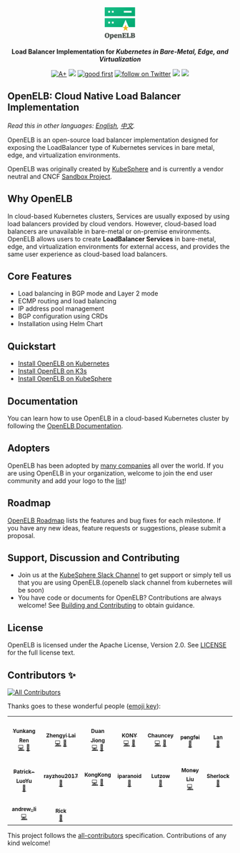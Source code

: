 <p align="center">
<a href="https://openelb.github.io/"><img src="docs/logo/openelb-vertical.svg" alt="banner" width="70px"></a>
</p>

<p align="center">
<b>Load Balancer Implementation for <i>Kubernetes in Bare-Metal, Edge, and Virtualization</i></b>
</p>

<p align=center>
<a href="https://goreportcard.com/report/github.com/openelb/openelb"><img src="https://goreportcard.com/badge/github.com/openelb/openelb" alt="A+"></a>
<a href="https://hub.docker.com/r/kubesphere/openelb"><img src="https://img.shields.io/docker/pulls/kubesphere/openelb"></a>
<a href="https://github.com/openelb/openelb/issues?q=is%3Aissue+is%3Aopen+label%3A%22good+first+issue%22"><img src="https://img.shields.io/github/issues/openelb/openelb/good%20first%20issue.svg" alt="good first"></a>
<a href="https://twitter.com/intent/follow?screen_name=KubeSphere"><img src="https://img.shields.io/twitter/follow/KubeSphere?style=social" alt="follow on Twitter"></a>
<a href="https://join.slack.com/t/kubesphere/shared_invite/enQtNTE3MDIxNzUxNzQ0LTZkNTdkYWNiYTVkMTM5ZThhODY1MjAyZmVlYWEwZmQ3ODQ1NmM1MGVkNWEzZTRhNzk0MzM5MmY4NDc3ZWVhMjE"><img src="https://img.shields.io/badge/Slack-600%2B-blueviolet?logo=slack&amp;logoColor=white"></a>
<a href="https://www.youtube.com/channel/UCyTdUQUYjf7XLjxECx63Hpw"><img src="https://img.shields.io/youtube/channel/subscribers/UCyTdUQUYjf7XLjxECx63Hpw?style=social"></a>
</p>

## OpenELB: Cloud Native Load Balancer Implementation

_Read this in other languages: [English](README.md), [中文](README_zh.md)._

OpenELB is an open-source load balancer implementation designed for exposing the LoadBalancer type of Kubernetes services in bare metal, edge, and virtualization environments.

OpenELB was originally created by [KubeSphere](https://kubesphere.io) and is currently a vendor neutral and CNCF [Sandbox Project](https://www.cncf.io/sandbox-projects/).

## Why OpenELB

In cloud-based Kubernetes clusters, Services are usually exposed by using load balancers provided by cloud vendors. However, cloud-based load balancers are unavailable in bare-metal or on-premise environments. OpenELB allows users to create **LoadBalancer Services** in bare-metal, edge, and virtualization environments for external access, and provides the same user experience as cloud-based load balancers.

## Core Features

- Load balancing in BGP mode and Layer 2 mode
- ECMP routing and load balancing
- IP address pool management
- BGP configuration using CRDs
- Installation using Helm Chart

## Quickstart

- [Install OpenELB on Kubernetes](https://openelb.github.io/docs/getting-started/installation/install-openelb-on-kubernetes/)
- [Install OpenELB on K3s](https://openelb.github.io/docs/getting-started/installation/install-openelb-on-k3s/)
- [Install OpenELB on KubeSphere](https://openelb.github.io/docs/getting-started/installation/install-openelb-on-kubesphere/)

## Documentation

You can learn how to use OpenELB in a cloud-based Kubernetes cluster by following the [OpenELB Documentation](https://openelb.github.io/docs/).

## Adopters

OpenELB has been adopted by [many companies](./ADOPTERS.md) all over the world. If you are using OpenELB in your organization, welcome to join the end user community and add your logo to the [list](./ADOPTERS.md)!

## Roadmap

[OpenELB Roadmap](docs/roadmap.md) lists the features and bug fixes for each milestone. If you have any new ideas, feature requests or suggestions, please submit a proposal.

## Support, Discussion and Contributing

- Join us at the [KubeSphere Slack Channel](https://kubesphere.slack.com/join/shared_invite/enQtNTE3MDIxNzUxNzQ0LTZkNTdkYWNiYTVkMTM5ZThhODY1MjAyZmVlYWEwZmQ3ODQ1NmM1MGVkNWEzZTRhNzk0MzM5MmY4NDc3ZWVhMjE#/) to get support or simply tell us that you are using OpenELB.(openelb slack channel from kubernetes will be soon)
- You have code or documents for OpenELB? Contributions are always welcome! See [Building and Contributing](https://openelb.github.io/docs/building-and-contributing/) to obtain guidance.

## License

OpenELB is licensed under the Apache License, Version 2.0. See [LICENSE](./LICENSE) for the full license text.

## Contributors ✨

<!-- ALL-CONTRIBUTORS-BADGE:START - Do not remove or modify this section -->

[![All Contributors](https://img.shields.io/badge/all_contributors-16-orange.svg?style=flat-square)](#contributors-)

<!-- ALL-CONTRIBUTORS-BADGE:END -->

Thanks goes to these wonderful people ([emoji key](https://allcontributors.org/docs/en/emoji-key)):

<!-- ALL-CONTRIBUTORS-LIST:START - Do not remove or modify this section -->
<!-- prettier-ignore-start -->
<!-- markdownlint-disable -->
<table>
  <tr>
    <td align="center"><a href="https://github.com/renyunkang"><img src="https://avatars.githubusercontent.com/u/33660223?v=4?s=100" width="100px;" alt=""/><br /><sub><b>Yunkang Ren</b></sub></a><br /><a href="https://github.com/openelb/openelb/commits?author=renyunkang" title="Code">💻</a> <a href="https://github.com/openelb/openelb/commits?author=renyunkang" title="Documentation">📖</a></td>
    <td align="center"><a href="https://github.com/zheng1"><img src="https://avatars.githubusercontent.com/u/4156721?v=4?s=100" width="100px;" alt=""/><br /><sub><b>Zhengyi Lai</b></sub></a><br /><a href="https://github.com/openelb/openelb/commits?author=zheng1" title="Code">💻</a> <a href="https://github.com/openelb/openelb/commits?author=zheng1" title="Documentation">📖</a></td>
    <td align="center"><a href="https://github.com/duanjiong"><img src="https://avatars.githubusercontent.com/u/3678855?v=4?s=100" width="100px;" alt=""/><br /><sub><b>Duan Jiong</b></sub></a><br /><a href="https://github.com/openelb/openelb/commits?author=duanjiong" title="Code">💻</a> <a href="https://github.com/openelb/openelb/commits?author=duanjiong" title="Documentation">📖</a></td>
    <td align="center"><a href="https://github.com/KONY128"><img src="https://avatars.githubusercontent.com/u/41882659?v=4?s=100" width="100px;" alt=""/><br /><sub><b>KONY</b></sub></a><br /><a href="https://github.com/openelb/openelb/commits?author=KONY128" title="Code">💻</a> <a href="https://github.com/openelb/openelb/commits?author=KONY128" title="Documentation">📖</a></td>
    <td align="center"><a href="https://github.com/chaunceyjiang"><img src="https://avatars.githubusercontent.com/u/17962021?v=4?s=100" width="100px;" alt=""/><br /><sub><b>Chauncey</b></sub></a><br /><a href="https://github.com/openelb/openelb/commits?author=chaunceyjiang" title="Code">💻</a> <a href="https://github.com/openelb/openelb/commits?author=chaunceyjiang" title="Documentation">📖</a></td>
    <td align="center"><a href="https://feynmanzhou.github.io/"><img src="https://avatars.githubusercontent.com/u/40452856?v=4?s=100" width="100px;" alt=""/><br /><sub><b>pengfei</b></sub></a><br /><a href="https://github.com/openelb/openelb/commits?author=FeynmanZhou" title="Documentation">📖</a></td>
    <td align="center"><a href="https://liangyuanpeng.com/"><img src="https://avatars.githubusercontent.com/u/28711504?v=4?s=100" width="100px;" alt=""/><br /><sub><b>Lan</b></sub></a><br /><a href="https://github.com/openelb/openelb/commits?author=liangyuanpeng" title="Documentation">📖</a></td>
  </tr>
  <tr>
    <td align="center"><a href="https://github.com/Patrick-LuoYu"><img src="https://avatars.githubusercontent.com/u/76198553?v=4?s=100" width="100px;" alt=""/><br /><sub><b>Patrick-LuoYu</b></sub></a><br /><a href="https://github.com/openelb/openelb/commits?author=Patrick-LuoYu" title="Documentation">📖</a></td>
    <td align="center"><a href="https://kubesphere.io/"><img src="https://avatars.githubusercontent.com/u/28859385?v=4?s=100" width="100px;" alt=""/><br /><sub><b>rayzhou2017</b></sub></a><br /><a href="https://github.com/openelb/openelb/commits?author=rayzhou2017" title="Documentation">📖</a></td>
    <td align="center"><a href="https://github.com/k0ngk0ng"><img src="https://avatars.githubusercontent.com/u/11732174?v=4?s=100" width="100px;" alt=""/><br /><sub><b>KongKong</b></sub></a><br /><a href="https://github.com/openelb/openelb/commits?author=k0ngk0ng" title="Code">💻</a> <a href="https://github.com/openelb/openelb/commits?author=k0ngk0ng" title="Documentation">📖</a></td>
    <td align="center"><a href="https://github.com/iparanoid"><img src="https://avatars.githubusercontent.com/u/6026988?v=4?s=100" width="100px;" alt=""/><br /><sub><b>iparanoid</b></sub></a><br /><a href="https://github.com/openelb/openelb/commits?author=iparanoid" title="Documentation">📖</a></td>
    <td align="center"><a href="https://github.com/GeorgeGuo2018"><img src="https://avatars.githubusercontent.com/u/3407226?v=4?s=100" width="100px;" alt=""/><br /><sub><b>Lutzow</b></sub></a><br /><a href="https://github.com/openelb/openelb/commits?author=GeorgeGuo2018" title="Documentation">📖</a></td>
    <td align="center"><a href="https://juejin.cn/user/800100194726088/posts"><img src="https://avatars.githubusercontent.com/u/7127874?v=4?s=100" width="100px;" alt=""/><br /><sub><b>Money Liu</b></sub></a><br /><a href="https://github.com/openelb/openelb/commits?author=lx1036" title="Code">💻</a></td>
    <td align="center"><a href="https://www.linkedin.com/in/sherlock-xu/"><img src="https://avatars.githubusercontent.com/u/65327072?v=4?s=100" width="100px;" alt=""/><br /><sub><b>Sherlock</b></sub></a><br /><a href="https://github.com/openelb/openelb/commits?author=Sherlock113" title="Documentation">📖</a></td>
  </tr>
  <tr>
    <td align="center"><a href="https://github.com/xyz-li"><img src="https://avatars.githubusercontent.com/u/6263928?v=4?s=100" width="100px;" alt=""/><br /><sub><b>andrew_li</b></sub></a><br /><a href="https://github.com/openelb/openelb/commits?author=xyz-li" title="Code">💻</a></td>
    <td align="center"><a href="https://linuxsuren.github.io/open-source-best-practice/"><img src="https://avatars.githubusercontent.com/u/1450685?v=4?s=100" width="100px;" alt=""/><br /><sub><b>Rick</b></sub></a><br /><a href="https://github.com/openelb/openelb/commits?author=LinuxSuRen" title="Documentation">📖</a></td>
  </tr>
</table>

<!-- markdownlint-restore -->
<!-- prettier-ignore-end -->

<!-- ALL-CONTRIBUTORS-LIST:END -->

This project follows the [all-contributors](https://github.com/all-contributors/all-contributors) specification. Contributions of any kind welcome!
